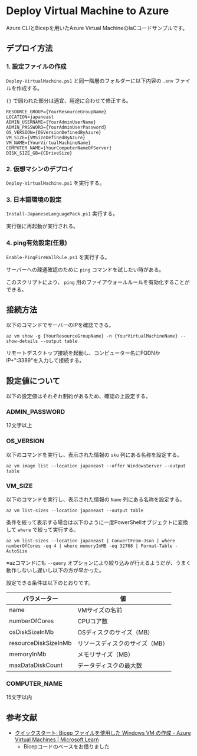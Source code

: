 # Deploy Virtual Machine to Azure

Azure CLIとBicepを用いたAzure Virtual MachineのIaCコードサンプルです。

## デプロイ方法

### 1. 設定ファイルの作成

`Deploy-VirtualMachine.ps1` と同一階層のフォルダーに以下内容の `.env` ファイルを作成する。

`{}` で囲われた部分は適宜、用途に合わせて修正する。

```.env
RESOURCE_GROUP={YourResourceGroupName}
LOCATION=japaneast
ADMIN_USERNAME={YourAdminUserName}
ADMIN_PASSWORD={YourAdminUserPassword}
OS_VERSION={OSVersionDefinedByAzure}
VM_SIZE={VMSizeDefinedByAzure}
VM_NAME={YourVirtualMachineName}
COMPUTER_NAME={YourComputerNameOfServer}
DISK_SIZE_GB={CDriveSize}
```

### 2. 仮想マシンのデプロイ

`Deploy-VirtualMachine.ps1` を実行する。

### 3. 日本語環境の設定

`Install-JapaneseLanguagePack.ps1` 実行する。

実行後に再起動が実行される。

### 4. ping有効設定(任意)

`Enable-PingFireWallRule.ps1` を実行する。

サーバーへの疎通確認のために `ping` コマンドを試したい時がある。

このスクリプトにより、 `ping` 用のファイアウォールルールを有効化することができる。

## 接続方法

以下のコマンドでサーバーのIPを確認できる。

```pwsh
az vm show -g {YourResourceGroupName} -n {YourVirtualMachineName} --show-details --output table
```

リモートデスクトップ接続を起動し、コンピューター名にFQDNかIP+":3389"を入力して接続する。

## 設定値について

以下の設定値はそれぞれ制約があるため、確認の上設定する。

### ADMIN_PASSWORD

12文字以上

### OS_VERSION

以下のコマンドを実行し、表示された情報の `sku` 列にある名称を設定する。

```pwsh
az vm image list --location japaneast --offer WindowsServer --output table
```

### VM_SIZE

以下のコマンドを実行し、表示された情報の `Name` 列にある名称を設定する。

```pwsh
az vm list-sizes --location japaneast --output table
```

条件を絞って表示する場合は以下のように一度PowerShellオブジェクトに変換して `where` で絞って実行する。

```pwsh
az vm list-sizes --location japaneast | ConvertFrom-Json | where numberOfCores -eq 4 | where memoryInMB -eq 32768 | Format-Table -AutoSize
```

※azコマンドにも `--query` オプションにより絞り込みが行えるようだが、うまく動作しないし遅いし以下の方が早かった。

設定できる条件は以下のとおりです。

|パラメーター|値|
|--|--|
|name|VMサイズの名前|
|numberOfCores|CPUコア数|
|osDiskSizeInMb|OSディスクのサイズ（MB）|
|resourceDiskSizeInMb|リソースディスクのサイズ（MB）|
|memoryInMb|メモリサイズ（MB）|
|maxDataDiskCount|データディスクの最大数|

### COMPUTER_NAME

15文字以内

## 参考文献

- [クイックスタート: Bicep ファイルを使用した Windows VM の作成 - Azure Virtual Machines | Microsoft Learn](https://learn.microsoft.com/ja-jp/azure/virtual-machines/windows/quick-create-bicep?tabs=CLI)
  - Bicepコードのベースをお借りました

